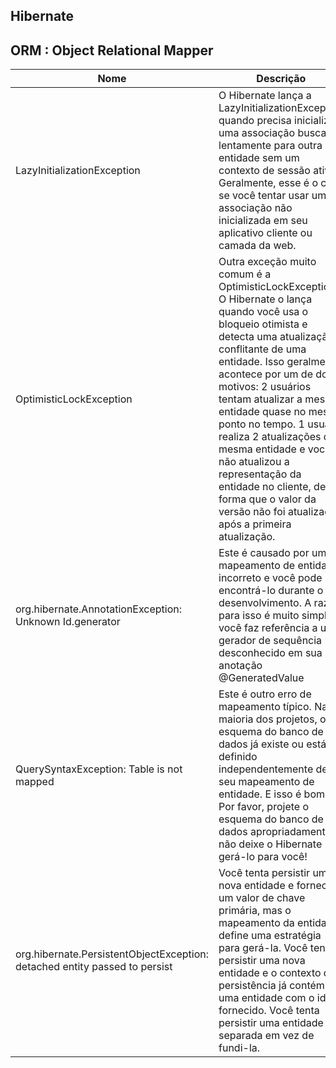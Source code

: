 ## Hibernate 

## ORM : Object Relational Mapper


| Nome | Descrição |
| ------ | ------ |
| LazyInitializationException | O Hibernate lança a LazyInitializationException quando precisa inicializar uma associação buscada lentamente para outra entidade sem um contexto de sessão ativo. Geralmente, esse é o caso se você tentar usar uma associação não inicializada em seu aplicativo cliente ou camada da web. |
| OptimisticLockException | Outra exceção muito comum é a OptimisticLockException. O Hibernate o lança quando você usa o bloqueio otimista e detecta uma atualização conflitante de uma entidade. Isso geralmente acontece por um de dois motivos: 2 usuários tentam atualizar a mesma entidade quase no mesmo ponto no tempo. 1 usuário realiza 2 atualizações da mesma entidade e você não atualizou a representação da entidade no cliente, de forma que o valor da versão não foi atualizado após a primeira atualização. |
|org.hibernate.AnnotationException: Unknown Id.generator | Este é causado por um mapeamento de entidade incorreto e você pode encontrá-lo durante o desenvolvimento. A razão para isso é muito simples, você faz referência a um gerador de sequência desconhecido em sua anotação @GeneratedValue |
| QuerySyntaxException: Table is not mapped | Este é outro erro de mapeamento típico. Na maioria dos projetos, o esquema do banco de dados já existe ou está definido independentemente de seu mapeamento de entidade. E isso é bom. Por favor, projete o esquema do banco de dados apropriadamente e não deixe o Hibernate gerá-lo para você! |
| org.hibernate.PersistentObjectException: detached entity passed to persist | Você tenta persistir uma nova entidade e fornecer um valor de chave primária, mas o mapeamento da entidade define uma estratégia para gerá-la. Você tenta persistir uma nova entidade e o contexto de persistência já contém uma entidade com o id fornecido. Você tenta persistir uma entidade separada em vez de fundi-la.|

